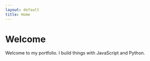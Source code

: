 ```yaml
---
layout: default
title: Home
---
```


# Welcome
Welcome to my portfolio. I build things with JavaScript and Python.
